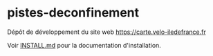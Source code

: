 # pistes-deconfinement

Dépôt de développement du site web https://carte.velo-iledefrance.fr

Voir [INSTALL.md](INSTALL.md) pour la documentation d'installation.
